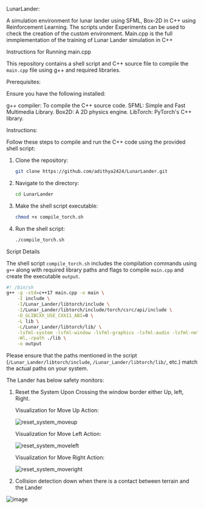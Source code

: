 LunarLander:

A simulation environment for lunar lander using SFML, Box-2D in C++ using Reinforcement Learning. The scripts under Experiments can be used to check the creation of the custom environment. 
Main.cpp is the full immplementation of the training of Lunar Lander simulation in C++

Instructions for Running main.cpp

This repository contains a shell script and C++ source file to compile the `main.cpp` file using g++ and required libraries.

Prerequisites:

Ensure you have the following installed:

g++ compiler: To compile the C++ source code.
SFML: Simple and Fast Multimedia Library.
Box2D: A 2D physics engine.
LibTorch: PyTorch's C++ library.

Instructions:

Follow these steps to compile and run the C++ code using the provided shell script:

1. Clone the repository:

   ```bash
   git clone https://github.com/adithya2424/LunarLander.git
   ```

2. Navigate to the directory:

   ```bash
   cd LunarLander
   ```

3. Make the shell script executable:

   ```bash
   chmod +x compile_torch.sh
   ```

4. Run the shell script:

   ```bash
   ./compile_torch.sh
   ```

Script Details

The shell script `compile_torch.sh` includes the compilation commands using `g++` along with required library paths and flags to compile `main.cpp` and create the executable `output`.

```bash
#! /bin/sh
g++ -g -std=c++17 main.cpp -o main \
    -I include \
    -I/Lunar_Lander/libtorch/include \
    -I/Lunar_Lander/libtorch/include/torch/csrc/api/include \
    -D_GLIBCXX_USE_CXX11_ABI=0 \
    -L lib \
    -L/Lunar_Lander/libtorch/lib/ \
    -lsfml-system -lsfml-window -lsfml-graphics -lsfml-audio -lsfml-network -lbox2d -ltorch -lc10 -ltorch_cpu \
    -Wl,-rpath ./lib \
    -o output
```

Please ensure that the paths mentioned in the script (`/Lunar_Lander/libtorch/include`, `/Lunar_Lander/libtorch/lib/`, etc.) match the actual paths on your system.

The Lander has below safety monitors:

1. Reset the System Upon Crossing the window border either Up, left, Right.

   Visualization for Move Up Action:
   
   
   ![reset_system_moveup](https://github.com/adithya2424/LunarLander/assets/34277400/7b544d87-a4a4-4495-bdbe-0a70d8d06f84)


   Visualization for Move Left Action:

   
   ![reset_system_moveleft](https://github.com/adithya2424/LunarLander/assets/34277400/91f70121-2fdb-4d4a-95a1-4319b4ec82c8)

  
   Visualization for Move Right Action:

   
   ![reset_system_moveright](https://github.com/adithya2424/LunarLander/assets/34277400/83fc62da-518f-484c-b525-95eddb1c7242)

2. Collision detection down when there is a contact between terrain and the Lander

![image](https://github.com/adithya2424/LunarLander/assets/45505887/abb6f234-5fed-40aa-84c4-be17ea757d11)





